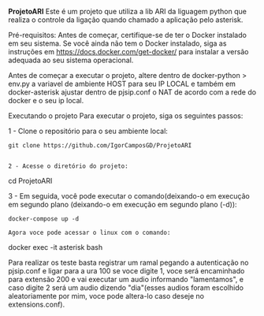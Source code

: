 **ProjetoARI**
Este é um projeto que utiliza a lib ARI da liguagem python que realiza o controle da ligação quando chamado a aplicação pelo asterisk.

Pré-requisitos:
Antes de começar, certifique-se de ter o Docker instalado em seu sistema. Se você ainda não tem o Docker instalado, siga as instruções em https://docs.docker.com/get-docker/ para instalar a versão adequada ao seu sistema operacional.

Antes de começar a executar o projeto, altere dentro de docker-python > env.py a variavel de ambiente HOST para seu IP LOCAL e também em docker-asterisk ajustar dentro de pjsip.conf o NAT de acordo com a rede do docker e o seu ip local.

Executando o projeto
Para executar o projeto, siga os seguintes passos:

1 - Clone o repositório para o seu ambiente local:
```
git clone https://github.com/IgorCamposGD/ProjetoARI


2 - Acesse o diretório do projeto:
```
cd ProjetoARI

3 - Em seguida, você pode executar o comando(deixando-o em execução em segundo plano (deixando-o em execução em segundo plano (-d)):
```
docker-compose up -d

Agora voce pode acessar o linux com o comando:
```
docker exec -it asterisk bash

Para realizar os teste basta registrar um ramal pegando a autenticação no pjsip.conf e ligar para a ura 100 se voce digite 1, voce será encaminhado para extensão 200 e vai executar um audio informando "lamentamos", e caso digite 2 será um audio dizendo "dia"(esses audios foram escolhido aleatoriamente por mim, voce pode altera-lo caso deseje no extensions.conf).